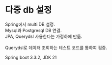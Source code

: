 # 다중 db 설정
Spring에서 multi DB 설정.<br>
Mysql과 Postgresql DB 연결.<br>
JPA, Querydsl 사용한다는 가정하에 만듦.<br>
<br>
Querydsl로 데이터 조회하는 테스트 코드를 통하여 검증.<br>

Spring boot 3.3.2, JDK 21
